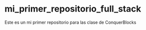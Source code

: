 # mi_primer_repositorio_full_stack
 Este es un mi primer repositorio para las clase de ConquerBlocks
